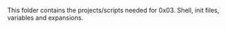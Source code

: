 This folder contains the projects/scripts needed for 0x03. Shell, init files, variables and expansions.
